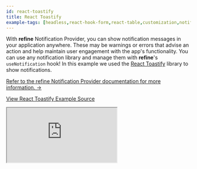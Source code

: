 ```yaml
---
id: react-toastify
title: React Toastify
example-tags: [headless,react-hook-form,react-table,customization,notifications]
---
```


With **refine** Notification Provider, you can show notification messages in your application anywhere. These may be warnings or errors that advise an action and help maintain user engagement with the app's functionality. You can use any notification library and manage them with **refine**'s `useNotification` hook! In this example we used the [React Toastify](https://github.com/fkhadra/react-toastify) library to show notifications.

[Refer to the refine Notification Provider documentation for more information. →](/docs/api-reference/core/providers/notification-provider/)

[View React Toastify Example Source](https://github.com/pankod/refine/tree/master/examples/reactToastify)

<iframe loading="lazy" src="https://stackblitz.com//github/pankod/refine/tree/master/examples/reactToastify/?embed=1&view=preview&theme=dark&preset=node&ctl=1"
    style={{width: "100%", height:"80vh", border: "0px", borderRadius: "8px", overflow:"hidden"}}
    title="refine-react-toastify-example"
></iframe>
